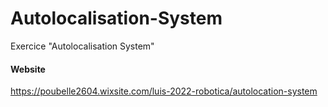 # Autolocalisation-System
Exercice "Autolocalisation System"

#### Website

https://poubelle2604.wixsite.com/luis-2022-robotica/autolocation-system
